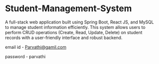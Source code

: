 # Student-Management-System
A full-stack web application built using Spring Boot, React JS, and MySQL to manage student information efficiently. This system allows users to perform CRUD operations (Create, Read, Update, Delete) on student records with a user-friendly interface and robust backend.

email id - Parvathi@gamil.com

password - parvathi